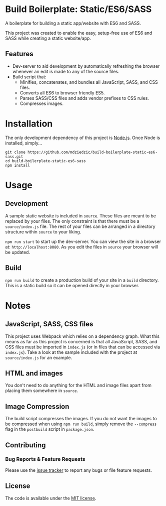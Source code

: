 # Build Boilerplate: Static/ES6/SASS

A boilerplate for building a static app/website with ES6 and SASS.

This project was created to enable the easy, setup-free use of ES6 and SASS while creating a static website/app.

## Features

- Dev-server to aid development by automatically refreshing the browser whenever an edit is made to any of the source files.
- Build script that:
  - Minifies, concatenates, and bundles all JavaScript, SASS, and CSS files.
  - Converts all ES6 to browser friendly ES5.
  - Parses SASS/CSS files and adds vendor prefixes to CSS rules.
  - Compresses images.

# Installation

The only development dependency of this project is [Node.js](https://nodejs.org). Once Node is installed, simply...

```
git clone https://github.com/mdziedzic/build-boilerplate-static-es6-sass.git
cd build-boilerplate-static-es6-sass
npm install
```

# Usage

## Development

A sample static website is included in `source`. These files are meant to be replaced by your files. The only constraint is that there must be a `source/index.js` file. The rest of your files can be arranged in a directory structure within `source` to your liking.

`npm run start` to start up the dev-server. You can view the site in a browser at: `http://localhost:8080`. As you edit the files in `source` your browser will be updated.

## Build

`npm run build` to create a production build of your site in a `build` directory. This is a static build so it can be opened directly in your browser.

# Notes

## JavaScript, SASS, CSS files

This project uses Webpack which relies on a dependency graph. What this means as far as this project is concerned is that all JavaScript, SASS, and CSS files must be imported in `index.js` (or in files that can be accessed via `index.js`). Take a look at the sample included with the project at `source/index.js` for an example. 

## HTML and images

You don't need to do anything for the HTML and image files apart from placing them somewhere in `source`.

## Image Compression

The build script compresses the images. If you do not want the images to be compressed when using `npm run build`, simply remove the `--compress` flag in the `postbuild` script in `package.json`.

## Contributing

### Bug Reports & Feature Requests

Please use the [issue tracker](https://github.com/mdziedzic/build-boilerplate-static-es6-sass/issues) to report any bugs or file feature requests.

## License

The code is available under the [MIT license](LICENSE.txt).
